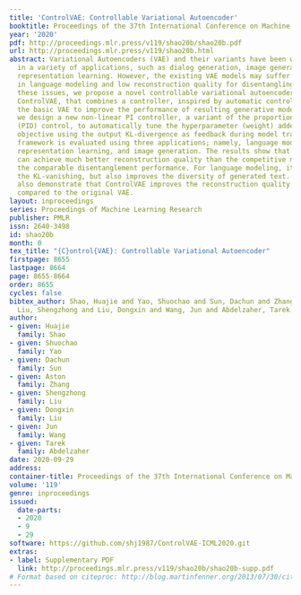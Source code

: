 ```yaml
---
title: 'ControlVAE: Controllable Variational Autoencoder'
booktitle: Proceedings of the 37th International Conference on Machine Learning
year: '2020'
pdf: http://proceedings.mlr.press/v119/shao20b/shao20b.pdf
url: http://proceedings.mlr.press/v119/shao20b.html
abstract: Variational Autoencoders (VAE) and their variants have been widely used
  in a variety of applications, such as dialog generation, image generation and disentangled
  representation learning. However, the existing VAE models may suffer from KL vanishing
  in language modeling and low reconstruction quality for disentangling. To address
  these issues, we propose a novel controllable variational autoencoder framework,
  ControlVAE, that combines a controller, inspired by automatic control theory, with
  the basic VAE to improve the performance of resulting generative models. Specifically,
  we design a new non-linear PI controller, a variant of the proportional-integral-derivative
  (PID) control, to automatically tune the hyperparameter (weight) added in the VAE
  objective using the output KL-divergence as feedback during model training. The
  framework is evaluated using three applications; namely, language modeling, disentangled
  representation learning, and image generation. The results show that ControlVAE
  can achieve much better reconstruction quality than the competitive methods for
  the comparable disentanglement performance. For language modeling, it not only averts
  the KL-vanishing, but also improves the diversity of generated text. Finally, we
  also demonstrate that ControlVAE improves the reconstruction quality for image generation
  compared to the original VAE.
layout: inproceedings
series: Proceedings of Machine Learning Research
publisher: PMLR
issn: 2640-3498
id: shao20b
month: 0
tex_title: "{C}ontrol{VAE}: Controllable Variational Autoencoder"
firstpage: 8655
lastpage: 8664
page: 8655-8664
order: 8655
cycles: false
bibtex_author: Shao, Huajie and Yao, Shuochao and Sun, Dachun and Zhang, Aston and
  Liu, Shengzhong and Liu, Dongxin and Wang, Jun and Abdelzaher, Tarek
author:
- given: Huajie
  family: Shao
- given: Shuochao
  family: Yao
- given: Dachun
  family: Sun
- given: Aston
  family: Zhang
- given: Shengzhong
  family: Liu
- given: Dongxin
  family: Liu
- given: Jun
  family: Wang
- given: Tarek
  family: Abdelzaher
date: 2020-09-29
address: 
container-title: Proceedings of the 37th International Conference on Machine Learning
volume: '119'
genre: inproceedings
issued:
  date-parts:
  - 2020
  - 9
  - 29
software: https://github.com/shj1987/ControlVAE-ICML2020.git
extras:
- label: Supplementary PDF
  link: http://proceedings.mlr.press/v119/shao20b/shao20b-supp.pdf
# Format based on citeproc: http://blog.martinfenner.org/2013/07/30/citeproc-yaml-for-bibliographies/
---
```

